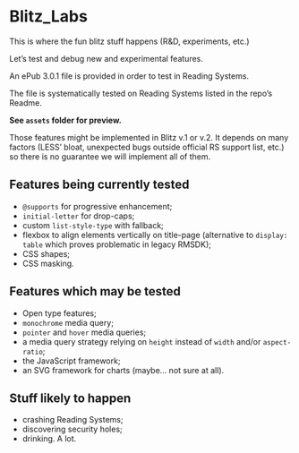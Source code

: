 # Blitz_Labs
This is where the fun blitz stuff happens (R&amp;D, experiments, etc.)

Let’s test and debug new and experimental features. 

An ePub 3.0.1 file is provided in order to test in Reading Systems. 

The file is systematically tested on Reading Systems listed in the repo’s Readme.

**See `assets` folder for preview.**

Those features might be implemented in Blitz v.1 or v.2. It depends on many factors (LESS’ bloat, unexpected bugs outside official RS support list, etc.) so there is no guarantee we will implement all of them.

## Features being currently tested

- `@supports` for progressive enhancement;
- `initial-letter` for drop-caps;
- custom `list-style-type` with fallback;
- flexbox to align elements vertically on title-page (alternative to `display: table` which proves problematic in legacy RMSDK);
- CSS shapes;
- CSS masking.

## Features which may be tested

- Open type features;
- `monochrome` media query;
- `pointer` and `hover` media queries;
- a media query strategy relying on `height` instead of `width` and/or `aspect-ratio`;
- the JavaScript framework;
- an SVG framework for charts (maybe… not sure at all).

## Stuff likely to happen

- crashing Reading Systems; 
- discovering security holes;
- drinking. A lot.